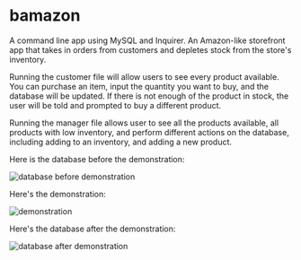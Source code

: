 # bamazon

A command line app using MySQL and Inquirer.
An Amazon-like storefront app that takes in orders from customers and depletes
stock from the store's inventory.

Running the customer file will allow users to see every product available.
You can purchase an item, input the quantity you want to buy, and the database will be updated.
If there is not enough of the product in stock, the user will be told and prompted to buy a different product.

Running the manager file allows user to see all the products available, all products with low inventory, and perform different actions on the database, including adding to an inventory, and adding a new product.

Here is the database before the demonstration:

![database before demonstration](/assets/before-demo)

Here's the demonstration:

![demonstration](/assets/bamazonDemo)

Here's the database after the demonstration:

![database after demonstration](/assets/after-demo)
